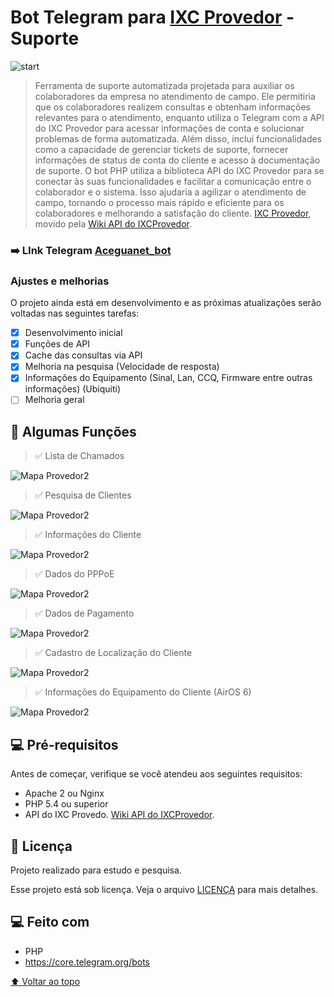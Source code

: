 # Bot Telegram para [IXC Provedor](https://www.ixcsoft.com.br/ixcprovedor/) - Suporte

<!---Esses são exemplos. Veja https://shields.io para outras pessoas ou para personalizar este conjunto de escudos. Você pode querer incluir dependências, status do projeto e informações de licença aqui--->

<img src="Telegram_JYr39n9y0f.png" alt="start">

> Ferramenta de suporte automatizada projetada para auxiliar os colaboradores da empresa no atendimento de campo. Ele permitiria que os colaboradores realizem consultas e obtenham informações relevantes para o atendimento, enquanto utiliza o Telegram com a API do IXC Provedor para acessar informações de conta e solucionar problemas de forma automatizada. Além disso, inclui funcionalidades como a capacidade de gerenciar tickets de suporte, fornecer informações de status de conta do cliente e acesso à documentação de suporte. O bot PHP utiliza a biblioteca API do IXC Provedor para se conectar às suas funcionalidades e facilitar a comunicação entre o colaborador e o sistema. Isso ajudaria a agilizar o atendimento de campo, tornando o processo mais rápido e eficiente para os colaboradores e melhorando a satisfação do cliente. 
> [IXC Provedor](https://www.ixcsoft.com.br/ixcprovedor/), movido pela [Wiki API do IXCProvedor](https://wikiapiprovedor.ixcsoft.com.br/).

### ➡️ LInk Telegram [Aceguanet_bot](https://t.me/Aceguanet_bot)

### Ajustes e melhorias

O projeto ainda está em desenvolvimento e as próximas atualizações serão voltadas nas seguintes tarefas:

- [x] Desenvolvimento inicial
- [x] Funções de API
- [x] Cache das consultas via API
- [x] Melhoria na pesquisa (Velocidade de resposta)
- [x] Informações do Equipamento (Sinal, Lan, CCQ, Firmware entre outras informações) (Ubiquiti)
- [ ] Melhoria geral

## 📲 Algumas Funções

> ✅ Lista de Chamados
<img src="Telegram_OmbPdbxEH9.png" alt="Mapa Provedor2">

> ✅ Pesquisa de Clientes
<img src="Telegram_NQDFfFX8Nu.png" alt="Mapa Provedor2">

> ✅ Informações do Cliente
<img src="Telegram_hk3r9EQzXo.png" alt="Mapa Provedor2">

> ✅ Dados do PPPoE
<img src="Telegram_1v9ISOIev4.png" alt="Mapa Provedor2">

> ✅ Dados de Pagamento
<img src="Telegram_mC48DQNNwq.png" alt="Mapa Provedor2">

> ✅ Cadastro de Localização do Cliente
<img src="Telegram_kwyqSkSeeN.png" alt="Mapa Provedor2">

> ✅ Informações do Equipamento do Cliente (AirOS 6)
<img src="Telegram_LbljMlAUF7.png" alt="Mapa Provedor2">

## 💻 Pré-requisitos

Antes de começar, verifique se você atendeu aos seguintes requisitos:
<!---Estes são apenas requisitos de exemplo. Adicionar, duplicar ou remover conforme necessário--->
* Apache 2 ou Nginx
* PHP 5.4 ou superior
* API do IXC Provedo. [Wiki API do IXCProvedor](https://wikiapiprovedor.ixcsoft.com.br/).

## 📝 Licença
Projeto realizado para estudo e pesquisa.

Esse projeto está sob licença. Veja o arquivo [LICENÇA](LICENSE.md) para mais detalhes.

## 💻 Feito com
* PHP
* https://core.telegram.org/bots

[⬆ Voltar ao topo](#mapa_provedo)<br>
